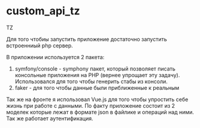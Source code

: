 # custom_api_tz
TZ

Для того чтобиы запустить приложение достаточно запустить встроенниый php сервер.

В приложении используется 2 пакета:

1) symfony/console - symphony пакет, который позволяет писать консольные приложения на PHP (вернее упрощает эту задачу). Использовался для того чтобы генерить стабы из консоли.
2) faker - для того чтобы данные были приближенные к реальным 

Так же на фронте я использовал Vue.js для того чтобы упростить себе жизнь при работе с данными. По факту приложение состоит из 2 моделек которые лежат в формате json в файлике и операций над ними. Так же работает аутентификация.
